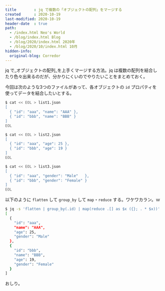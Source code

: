 ```yaml
---
title        : jq で複数の「オブジェクトの配列」をマージする
created      : 2020-10-19
last-modified: 2020-10-19
header-date  : true
path:
  - /index.html Neo's World
  - /blog/index.html Blog
  - /blog/2020/index.html 2020年
  - /blog/2020/10/index.html 10月
hidden-info:
  original-blog: Corredor
---
```


jq で_オブジェクトの配列_を上手くマージする方法。jq は複数の配列を結合したり色々出来るのだが、分かりにくいのでやりたいことをまとめておく。

今回は次のような3つのファイルがあって、各オブジェクトの `id` プロパティを使ってデータを結合したいとする。

```bash
$ cat << EOL > list1.json
[
  { "id": "aaa", "name": "AAA" },
  { "id": "bbb", "name": "BBB" }
]
EOL

$ cat << EOL > list2.json
[
  { "id": "aaa", "age": 25 },
  { "id": "bbb", "age": 19 }
]
EOL

$ cat << EOL > list3.json
[
  { "id": "aaa", "gender": "Male"   },
  { "id": "bbb", "gender": "Female" }
]
EOL
```

以下のように `flatten` して `group_by` して `map`・`reduce` する。ワケワカラン。ｗ

```bash
$ jq -s 'flatten | group_by(.id) | map(reduce .[] as $x ({}; . * $x))' list1.json list2.json list3.json
[
  {
    "id": "aaa",
    "name": "AAA",
    "age": 25,
    "gender": "Male"
  },
  {
    "id": "bbb",
    "name": "BBB",
    "age": 19,
    "gender": "Female"
  }
]
```

おしり。
